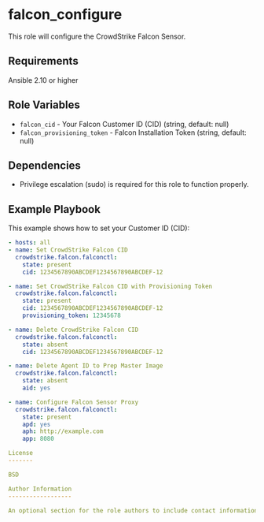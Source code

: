 falcon_configure
=========

This role will configure the CrowdStrike Falcon Sensor.

Requirements
------------

Ansible 2.10 or higher

Role Variables
--------------

 * `falcon_cid` - Your Falcon Customer ID (CID) (string, default: null)
 * `falcon_provisioning_token` - Falcon Installation Token (string, default: null)

Dependencies
------------

- Privilege escalation (sudo) is required for this role to function properly.

Example Playbook
----------------

This example shows how to set your Customer ID (CID):
```yaml
- hosts: all
- name: Set CrowdStrike Falcon CID
  crowdstrike.falcon.falconctl:
    state: present
    cid: 1234567890ABCDEF1234567890ABCDEF-12

- name: Set CrowdStrike Falcon CID with Provisioning Token
  crowdstrike.falcon.falconctl:
    state: present
    cid: 1234567890ABCDEF1234567890ABCDEF-12
    provisioning_token: 12345678

- name: Delete CrowdStrike Falcon CID
  crowdstrike.falcon.falconctl:
    state: absent
    cid: 1234567890ABCDEF1234567890ABCDEF-12

- name: Delete Agent ID to Prep Master Image
  crowdstrike.falcon.falconctl:
    state: absent
    aid: yes

- name: Configure Falcon Sensor Proxy
  crowdstrike.falcon.falconctl:
    state: present
    apd: yes
    aph: http://example.com
    app: 8080

License
-------

BSD

Author Information
------------------

An optional section for the role authors to include contact information, or a website (HTML is not allowed).
